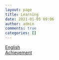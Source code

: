 ```yaml
---
layout: page
title: Learning
date: 2021-01-05 09:06
author: admin
comments: true
categories: []
---
```

<!-- wp:paragraph -->
<p><a href="http://donghao.tech/english/">English</a><br><a href="http://donghao.tech/achievement/">Achievement</a></p>
<!-- /wp:paragraph -->
